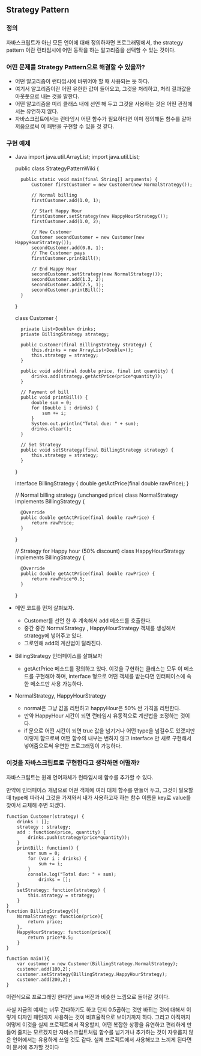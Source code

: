 ## Strategy Pattern

### 정의
자바스크립트가 아닌 모든 언어에 대해 정의하자면 프로그래밍에서, the strategy pattern 이란 런타임시에 어떤 동작을 하는 알고리즘을 선택할 수 있는 것이다.

### 어떤 문제를 Strategy Pattern으로 해결할 수 있을까?
- 어떤 알고리즘이 런타임시에 바뀌어야 할 때 사용되는 듯 하다.
- 여기서 알고리즘이란 어떤 유한한 값이 들어오고, 그것을 처리하고, 처리 결과값을 아웃풋으로 내는 것을 말한다.
- 어떤 알고리즘을 미리 클래스 내에 선언 해 두고 그것을 사용하는 것은 어떤 관점에서는 유연하지 않다.
- 자바스크립트에서는 런타임시 어떤 함수가 필요하다면 이미 정의해둔 함수를 갈아 끼움으로써 이 패턴을 구현할 수 있을 것 같다.

### 구현 예제
- Java
	import java.util.ArrayList;
	import java.util.List;

	public class StrategyPatternWiki {

	    public static void main(final String[] arguments) {
	        Customer firstCustomer = new Customer(new NormalStrategy());

	        // Normal billing
	        firstCustomer.add(1.0, 1);

	        // Start Happy Hour
	        firstCustomer.setStrategy(new HappyHourStrategy());
	        firstCustomer.add(1.0, 2);

	        // New Customer
	        Customer secondCustomer = new Customer(new HappyHourStrategy());
	        secondCustomer.add(0.8, 1);
	        // The Customer pays
	        firstCustomer.printBill();

	        // End Happy Hour
	        secondCustomer.setStrategy(new NormalStrategy());
	        secondCustomer.add(1.3, 2);
	        secondCustomer.add(2.5, 1);
	        secondCustomer.printBill();
	    }
	}


	class Customer {

	    private List<Double> drinks;
	    private BillingStrategy strategy;

	    public Customer(final BillingStrategy strategy) {
	        this.drinks = new ArrayList<Double>();
	        this.strategy = strategy;
	    }

	    public void add(final double price, final int quantity) {
	        drinks.add(strategy.getActPrice(price*quantity));
	    }

	    // Payment of bill
	    public void printBill() {
	        double sum = 0;
	        for (Double i : drinks) {
	            sum += i;
	        }
	        System.out.println("Total due: " + sum);
	        drinks.clear();
	    }

	    // Set Strategy
	    public void setStrategy(final BillingStrategy strategy) {
	        this.strategy = strategy;
	    }

	}

	interface BillingStrategy {
	    double getActPrice(final double rawPrice);
	}

	// Normal billing strategy (unchanged price)
	class NormalStrategy implements BillingStrategy {

	    @Override
	    public double getActPrice(final double rawPrice) {
	        return rawPrice;
	    }

	}

	// Strategy for Happy hour (50% discount)
	class HappyHourStrategy implements BillingStrategy {

	    @Override
	    public double getActPrice(final double rawPrice) {
	        return rawPrice*0.5;
	    }

	}

- 메인 코드를 먼저 살펴보자.
	- Customer를 선언 한 후 계속해서 add 메소드를 호출한다.
	- 중간 중간 NormalStrategy , HappyHourStrategy 객체를 생성해서 strategy에 넣어주고 있다.
	- 그로인해 add의 계산법이 달라진다.
- BillingStrategy 인터페이스를 살펴보자
	- getActPrice 메소드를 정의하고 있다. 이것을 구현하는 클래스는 모두 이 메소드를 구현해야 하며, interface 형으로 어떤 객체를 받는다면 인터페이스에 속한 메소드만 사용 가능하다.
- NormalStrategy, HappyHourStrategy
	- normal은 그냥 값을 리턴하고 happyHour은 50% 싼 가격을 리턴한다.
	- 만약 HappyHour 시간이 되면 런타임시 유동적으로 계산법을 조정하는 것이다.
	- if 문으로 어떤 시간이 되면 true 값을 넘기거나 어떤 type을 넘길수도 있겠지만 이렇게 함으로써 어떤 함수의 내부는 변하지 않고 interface 만 새로 구현해서 넣어줌으로써 유연한 프로그래밍이 가능하다.

### 이것을 자바스크립트로 구현한다고 생각하면 어떨까?

자바스크립트는 원래 언어자체가 런타임시에 함수를 추가할 수 있다.

만약에 인터페이스 개념으로 어떤 객체에 여러 대체 함수를 만들어 두고, 그것이 필요할 때 type에 따라서 그것을 가져와서 내가 사용하고자 하는 함수 이름을 key로 value를 찾아서 교체해 주면 되겠다.

	function Customer(strategy) {
		drinks : [];
		strategy : strategy;
		add : function(price, quantity) {
		    drinks.push(strategy(price*quantity));
		}
		printBill: function() {
		    var sum = 0;
		    for (var i : drinks) {
		        sum += i;
		    }
		    console.log("Total due: " + sum);
		        drinks = [];
		}
		setStrategy: function(strategy) {
		    this.strategy = strategy;
		}
	}
	function BillingStrategy(){
		NormalStrategy: function(price){
			return price;
		},
		HappyHourStrategy: function(price){
			return price*0.5;
		}
	}

	function main(){
		var customer = new Customer(BillingStrategy.NormalStrategy);
		customer.add(100,2);
		customer.setStrategy(BillingStrategy.HappyHourStrategy);
		customer.add(200,2);
	}

이런식으로 프로그래밍 한다면 java 버전과 비슷한 느낌으로 돌아갈 것이다.

사실 지금의 예제는 너무 간다하기도 하고 단지 0.5곱하는 것만 바뀌는 것에 대해서 이렇게 디자인 패턴까지 사용하는 것이 비효율적으로 보이기까지 하다.
그리고 아직까지 어떻게 이것을 실제 프로젝트에서 적용할지, 어떤 복잡한 상황을 유연하고 편리하게 만들어 줄지는 모르겠지만 자바스크립트처럼 함수를 넘기거나 추가하는 것이 자유롭지 않은 언어에서는 유용하게 쓰일 것도 같다.
실제 프로젝트에서 사용해보고 느끼게 된다면 이 문서에 추가할 것이다
